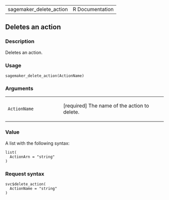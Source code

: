 <table style="width: 100%;">
<tbody>
<tr class="odd">
<td>sagemaker_delete_action</td>
<td style="text-align: right;">R Documentation</td>
</tr>
</tbody>
</table>

## Deletes an action

### Description

Deletes an action.

### Usage

    sagemaker_delete_action(ActionName)

### Arguments

<table>
<colgroup>
<col style="width: 35%" />
<col style="width: 65%" />
</colgroup>
<tbody>
<tr class="odd">
<td><code
id="sagemaker_delete_action_:_ActionName">ActionName</code></td>
<td><p>[required] The name of the action to delete.</p></td>
</tr>
</tbody>
</table>

### Value

A list with the following syntax:

    list(
      ActionArn = "string"
    )

### Request syntax

    svc$delete_action(
      ActionName = "string"
    )
